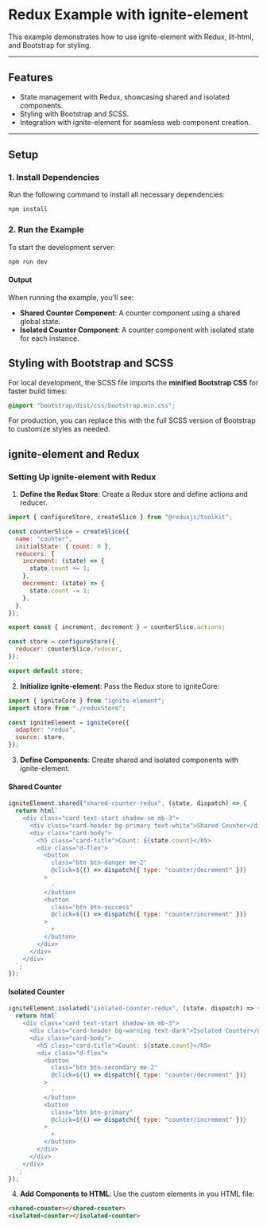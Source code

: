 # Redux Example with ignite-element

This example demonstrates how to use ignite-element with Redux, lit-html, and Bootstrap for styling.

---

## Features

- State management with Redux, showcasing shared and isolated components.
- Styling with Bootstrap and SCSS.
- Integration with ignite-element for seamless web component creation.

---

## Setup

### 1. Install Dependencies

Run the following command to install all necessary dependencies:

```bash
npm install
```

### 2. Run the Example

To start the development server:

```bash
npm run dev
```

#### Output

When running the example, you'll see:

- **Shared Counter Component**: A counter component using a shared global state.
- **Isolated Counter Component**: A counter component with isolated state for each instance.

## Styling with Bootstrap and SCSS

For local development, the SCSS file imports the **minified Bootstrap CSS** for faster build times:

```scss
@import "bootstrap/dist/css/bootstrap.min.css";
```

For production, you can replace this with the full SCSS version of Bootstrap to customize styles as needed.

## ignite-element and Redux

### Setting Up ignite-element with Redux

1. **Define the Redux Store**: Create a Redux store and define actions and reducer.

```javascript
import { configureStore, createSlice } from "@reduxjs/toolkit";

const counterSlice = createSlice({
  name: "counter",
  initialState: { count: 0 },
  reducers: {
    increment: (state) => {
      state.count += 1;
    },
    decrement: (state) => {
      state.count -= 1;
    },
  },
});

export const { increment, decrement } = counterSlice.actions;

const store = configureStore({
  reducer: counterSlice.reducer,
});

export default store;
```

2. **Initialize ignite-element**: Pass the Redux store to igniteCore:

```javascript
import { igniteCore } from "ignite-element";
import store from "./reduxStore";

const igniteElement = igniteCore({
  adapter: "redux",
  source: store,
});
```

3. **Define Components**: Create shared and isolated components with ignite-element.

#### Shared Counter

```javascript
igniteElement.shared("shared-counter-redux", (state, dispatch) => {
  return html`
    <div class="card text-start shadow-sm mb-3">
      <div class="card-header bg-primary text-white">Shared Counter</div>
      <div class="card-body">
        <h5 class="card-title">Count: ${state.count}</h5>
        <div class="d-flex">
          <button
            class="btn btn-danger me-2"
            @click=${() => dispatch({ type: "counter/decrement" })}
          >
            -
          </button>
          <button
            class="btn btn-success"
            @click=${() => dispatch({ type: "counter/increment" })}
          >
            +
          </button>
        </div>
      </div>
    </div>
  `;
});
```

#### Isolated Counter

```javascript
igniteElement.isolated("isolated-counter-redux", (state, dispatch) => {
  return html`
    <div class="card text-start shadow-sm mb-3">
      <div class="card-header bg-warning text-dark">Isolated Counter</div>
      <div class="card-body">
        <h5 class="card-title">Count: ${state.count}</h5>
        <div class="d-flex">
          <button
            class="btn btn-secondary me-2"
            @click=${() => dispatch({ type: "counter/decrement" })}
          >
            -
          </button>
          <button
            class="btn btn-primary"
            @click=${() => dispatch({ type: "counter/increment" })}
          >
            +
          </button>
        </div>
      </div>
    </div>
  `;
});
```

4. **Add Components to HTML**: Use the custom elements in you HTML file:

```html
<shared-counter></shared-counter> 
<isolated-counter></isolated-counter>
```
